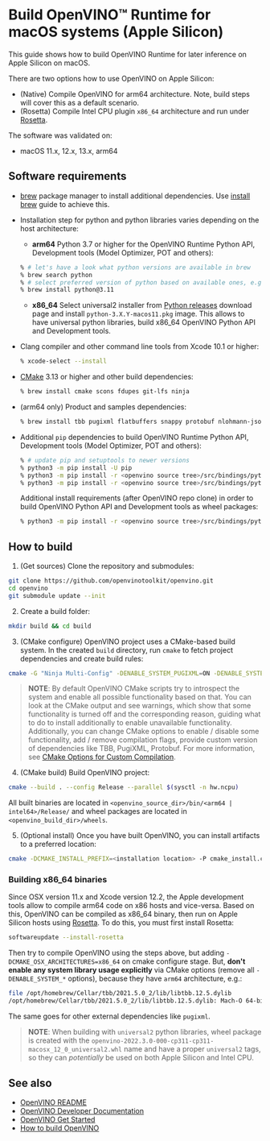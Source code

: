 # Build OpenVINO™ Runtime for macOS systems (Apple Silicon)

This guide shows how to build OpenVINO Runtime for later inference on Apple Silicon on macOS.

There are two options how to use OpenVINO on Apple Silicon:
- (Native) Compile OpenVINO for arm64 architecture. Note, build steps will cover this as a default scenario.
- (Rosetta) Compile Intel CPU plugin `x86_64` architecture and run under [Rosetta](https://support.apple.com/en-us/HT211861).

The software was validated on:
- macOS 11.x, 12.x, 13.x, arm64

## Software requirements

- [brew](https://brew.sh) package manager to install additional dependencies. Use [install brew](https://brew.sh) guide to achieve this.

- Installation step for python and python libraries varies depending on the host architecture:
  - **arm64** Python 3.7 or higher for the OpenVINO Runtime Python API, Development tools (Model Optimizer, POT and others):
  ```sh
  % # let's have a look what python versions are available in brew
  % brew search python
  % # select preferred version of python based on available ones, e.g. 3.11
  % brew install python@3.11
  ```
  - **x86_64** Select universal2 installer from [Python releases](https://www.python.org/downloads/macos/) download page and install `python-3.X.Y-macos11.pkg` image. This allows to have universal python libraries, build x86_64 OpenVINO Python API and Development tools.

- Clang compiler and other command line tools from Xcode 10.1 or higher:
  ```sh
  % xcode-select --install
  ```
- [CMake](https://cmake.org/download/) 3.13 or higher and other build dependencies:
  ```sh
  % brew install cmake scons fdupes git-lfs ninja
  ```
- (arm64 only) Product and samples dependencies:
  ```sh
  % brew install tbb pugixml flatbuffers snappy protobuf nlohmann-json zlib gflags
  ```
- Additional `pip` dependencies to build OpenVINO Runtime Python API, Development tools (Model Optimizer, POT and others):
  ```sh
  % # update pip and setuptools to newer versions
  % python3 -m pip install -U pip
  % python3 -m pip install -r <openvino source tree>/src/bindings/python/requirements.txt
  % python3 -m pip install -r <openvino source tree>/src/bindings/python/src/compatibility/openvino/requirements-dev.txt
  ```
  Additional install requirements (after OpenVINO repo clone) in order to build OpenVINO Python API and Development tools as wheel packages:
  ```sh
  % python3 -m pip install -r <openvino source tree>/src/bindings/python/wheel/requirements-dev.txt
  ```

## How to build

1. (Get sources) Clone the repository and submodules:
```sh
git clone https://github.com/openvinotoolkit/openvino.git
cd openvino
git submodule update --init
```
2. Create a build folder:
```sh
mkdir build && cd build
```
3. (CMake configure) OpenVINO project uses a CMake-based build system. In the created `build` directory, run `cmake` to fetch project dependencies and create build rules:
```sh
cmake -G "Ninja Multi-Config" -DENABLE_SYSTEM_PUGIXML=ON -DENABLE_SYSTEM_SNAPPY=ON -DENABLE_SYSTEM_PROTOBUF=ON ..
```
> **NOTE**: By default OpenVINO CMake scripts try to introspect the system and enable all possible functionality based on that. You can look at the CMake output and see warnings, which show that some functionality is turned off and the corresponding reason, guiding what to do to install additionally to enable unavailable functionality. Additionally, you can change CMake options to enable / disable some functionality, add / remove compilation flags, provide custom version of dependencies like TBB, PugiXML, Protobuf. For more information, see [CMake Options for Custom Compilation](./cmake_options_for_custom_compilation.md).
4. (CMake build) Build OpenVINO project:
```sh
cmake --build . --config Release --parallel $(sysctl -n hw.ncpu)
```
All built binaries are located in `<openvino_source_dir>/bin/<arm64 | intel64>/Release/` and wheel packages are located in `<openvino_build_dir>/wheels`.

5. (Optional install) Once you have built OpenVINO, you can install artifacts to a preferred location:
```sh
cmake -DCMAKE_INSTALL_PREFIX=<installation location> -P cmake_install.cmake
```

### Building x86_64 binaries

Since OSX version 11.x and Xcode version 12.2, the Apple development tools allow to compile arm64 code on x86 hosts and vice-versa. Based on this, OpenVINO can be compiled as x86_64 binary, then run on Apple Silicon hosts using [Rosetta](https://support.apple.com/en-us/HT211861). To do this, you must first install Rosetta:

```sh
softwareupdate --install-rosetta
```

Then try to compile OpenVINO using the steps above, but adding `-DCMAKE_OSX_ARCHITECTURES=x86_64` on cmake configure stage. But, **don't enable any system library usage explicitly** via CMake options (remove all `-DENABLE_SYSTEM_*` options), because they have `arm64` architecture, e.g.:
```sh
file /opt/homebrew/Cellar/tbb/2021.5.0_2/lib/libtbb.12.5.dylib
/opt/homebrew/Cellar/tbb/2021.5.0_2/lib/libtbb.12.5.dylib: Mach-O 64-bit dynamically linked shared library arm64
```

The same goes for other external dependencies like `pugixml`.

> **NOTE**: When building with `universal2` python libraries, wheel package is created with the `openvino-2022.3.0-000-cp311-cp311-macosx_12_0_universal2.whl` name and have a proper `universal2` tags, so they can *potentially* be used on both Apple Silicon and Intel CPU.

## See also

 * [OpenVINO README](../../README.md)
 * [OpenVINO Developer Documentation](index.md)
 * [OpenVINO Get Started](./get_started.md)
 * [How to build OpenVINO](build.md)